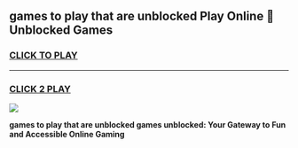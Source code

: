 
## games to play that are unblocked Play Online 👋 Unblocked Games
<h3>
<a href="https://premium.freeplayer.one?title=games_to_play_that_are_unblocked&ref=19F">CLICK TO PLAY</a></h3>
<hr>

<h3>
<a href="https://premium.freeplayer.one?title=games_to_play_that_are_unblocked&ref=19F">CLICK 2 PLAY</a>
  
</h3>

<a href="https://premium.freeplayer.one?title=games_to_play_that_are_unblocked&ref=19F"><img src="https://clearcache.store/games.png"></a>


**games to play that are unblocked games unblocked: Your Gateway to Fun and Accessible Online Gaming**

